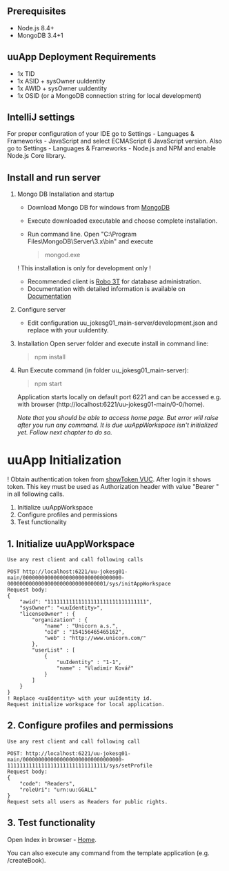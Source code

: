 ## Prerequisites
- Node.js 8.4+
- MongoDB 3.4+1

## uuApp Deployment Requirements
- 1x TID
- 1x ASID + sysOwner uuIdentity
- 1x AWID + sysOwner uuIdentity
- 1x OSID (or a MongoDB connection string for local development)
      
## IntelliJ settings
For proper configuration of your IDE go to Settings - Languages & Frameworks - JavaScript and select ECMAScript 6 JavaScript version. 
Also go to Settings - Languages & Frameworks - Node.js and NPM and enable Node.js Core library.

## Install and run server
1. Mongo DB Installation and startup
    - Download Mongo DB for windows from [MongoDB](https://www.mongodb.com/download-center?jmp=nav#community)
    - Execute downloaded executable and choose complete installation.
    - Run command line. Open "C:\Program Files\MongoDB\Server\3.x\bin" and execute

      > mongod.exe

     ! This installation is only for development only !
    - Recommended client is [Robo 3T](https://robomongo.org) for database administration.
    - Documentation with detailed information is available on [Documentation](https://plus4u.net/ues/sesm?SessFree=ues%253AVPH-BT%253AUAFTEMPLATE)
2. Configure server
    - Edit configuration uu_jokesg01_main-server/development.json and replace <uuSubAppInstanceSysOwner> with your uuIdentity.
3. Installation
    Open server folder and execute install in command line:

    > npm install
4. Run
    Execute command (in folder uu_jokesg01_main-server):

    > npm start
    
    Application starts locally on default port 6221 and can be accessed e.g. with browser (http://localhost:6221/uu-jokesg01-main/0-0/home).

    _Note that you should be able to access home page. But error will raise after you run any command. It is due uuAppWorkspace isn't initialized yet. Follow next chapter to do so._
# uuApp Initialization
! Obtain authentication token from [showToken VUC](https://oidc.plus4u.net/uu-oidcg01-main/0-0/showToken). 
  After login it shows token. This key must be used as Authorization header with value "Bearer <token>" in all following calls.

1. Initialize uuAppWorkspace
2. Configure profiles and permissions
3. Test functionality

## 1. Initialize uuAppWorkspace


    Use any rest client and call following calls

    POST http://localhost:6221/uu-jokesg01-main/00000000000000000000000000000000-00000000000000000000000000000001/sys/initAppWorkspace
    Request body:
    {
        "awid": "11111111111111111111111111111111",
        "sysOwner": "<uuIdentity>",
        "licenseOwner" : {
            "organization" : {
                "name" : "Unicorn a.s.",
                "oId" : "154156465465162",
                "web" : "http://www.unicorn.com/"
            },
            "userList" : [
                {
                    "uuIdentity" : "1-1",
                    "name" : "Vladimír Kovář"
                }
            ]
        }
    }
    ! Replace <uuIdentity> with your uuIdentity id.
    Request initialize workspace for local application.

## 2. Configure profiles and permissions

    Use any rest client and call following call

    POST: http://localhost:6221/uu-jokesg01-main/00000000000000000000000000000000-11111111111111111111111111111111/sys/setProfile
    Request body:
    {
        "code": "Readers",
        "roleUri": "urn:uu:GGALL"
    }
    Request sets all users as Readers for public rights.

## 3. Test functionality

   Open Index in browser - [Home](http://localhost:6221/uu-jokesg01-main/00000000000000000000000000000000-11111111111111111111111111111111/home).
   
   You can also execute any command from the template application (e.g. /createBook).
   
